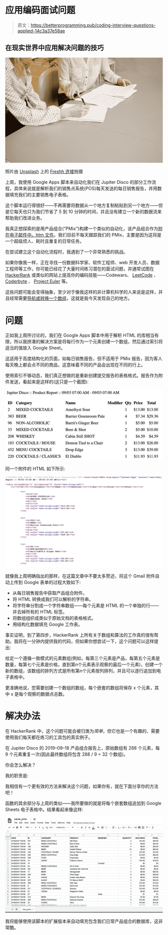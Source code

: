 # 应用编码面试问题

> 原文：<https://betterprogramming.pub/coding-interview-questions-applied-14c3a37e58ae>

## 在现实世界中应用解决问题的技巧

![](img/c1b5f0977e81d1ed67efc52379932d92.png)

照片由 [Unsplash](https://unsplash.com/s/photos/interview?utm_source=unsplash&utm_medium=referral&utm_content=creditCopyText) 上的 [Freshh 连接](https://unsplash.com/@freshhconnection?utm_source=unsplash&utm_medium=referral&utm_content=creditCopyText)拍摄

上周，我使用 Google Apps 脚本来自动化我们在 Jupiter Disco 的部分工作流程，具体来说就是解析我们的销售点系统(POS)每天发送的每日销售报告，并用数据填充我们的主要销售电子表格。

这个脚本运行得很好——不再需要将数据从一个地方复制粘贴到另一个地方——但是它每天也只为我们节省了 5 到 10 分钟的时间，并且没有建立一个新的数据流来帮助我们改进业务。

我真正想探索的是用产品组合(“PMix”)构建一个类似的自动化，该产品组合作为[附在电子邮件中。htm 文件](https://fileinfo.com/extension/htm)。我们目前不每天跟踪我们的 PMix，主要是因为这将是一个超级烦人、耗时且重复的日常任务。

在尝试建立这个自动化流程时，我遇到了一个异常熟悉的挑战。

如果你像我一样，正在寻找一份数据科学家、软件工程师、web 开发人员、数据工程师等工作，你可能已经花了大量时间练习潜在的面试问题，并通常试图在 [HackerRank](https://www.hackerrank.com/) 或类似的网站上提高你的编码技能——Codewars、 [LeetCode](https://leetcode.com/) 、 [Coderbyte](https://www.coderbyte.com/) 、 [Project Euler](https://projecteuler.net/) 等。

这些问题可能会变得抽象，至少对于像我这样的非计算机科学的人来说是这样，并且经常需要[导航或转换一个数组](https://www.hackerrank.com/challenges/minimum-swaps-2/problem)，这就是我今天发现自己的地方。

# 问题

正如我上周所讨论的，我们在 Google Apps 脚本中用于解析 HTML 的库相当有限，所以我拼凑的解决方案是将每行作为一个元素创建一个数组，然后通过索引将适当的值放入 Google Sheet。

这适用于高度结构化的页面，如每日销售报告，但不适用于 PMix 报告，因为客人每天晚上都会点不同的商品，这意味着不同的产品会出现在不同的行上。

使用索引不够动态，我们真正想做的是重新创建提交报告的表格格式。报告作为附件发送，看起来是这样的(这只是一个截图):

![](img/1fa9cc39fcd193034d4cf3979897d829.png)

同一个附件的 HTML 如下所示:

![](img/57215be21624ab69f48cae628362a8e5.png)

就像我上周明确指出的那样，在这篇文章中不要太多赘述，将这个 Gmail 附件自动上传到 Google 表单的过程大致如下:

*   从每日销售报告中获取产品组合附件。
*   将 HTML 转换成我们可以解析的字符串。
*   将字符串分割成一个字符串数组——每个元素是 HTML 的一个单独的行——并去掉所有的 HTML 标签。
*   将数组组织成类似于原始文档的表格格式。
*   用结构化数据填充 Google 工作表。

事实证明，到了第四步，HackerRank 上所有关于数组和算法的工作真的很有帮助。我将在一分钟内提供我的代码，但如果你想尝试一下，这个问题可以这样提出:

给定一个遵循一致模式的元素数组(例如，每第三个元素是产品，每第五个元素是数量，每第七个元素是价格，直到第*n*个元素表示观察的最后一个元素)，创建一个新的数组，该数组的排列方式是所有第*n*个元素按列排列，并且可以逐行追加到电子表格中。

更准确地说，您需要创建一个数组的数组，每个嵌套的数组将保存 x 个元素，其中 x 是每个观察的数据点总数。

# 解决办法

在 HackerRank 中，这个问题可能会被归类为*简单*，但它也是一个有趣的、需要使用我们每天都在练习的工具包的真实例子。

在 Jupiter Disco 的 2019–09–18 产品组合报告上，原始数组有 288 个元素，每 9 个元素重复一次(因此最终数组将包含 288 / 9 = 32 个数组)。

你会怎么解决？

我的职责是:

我相信有一个更有效的方法来解决这个问题，如果你有，就在下面分享你的方法吧！

函数的其余部分与上周的类似——我所要做的就是将每个嵌套数组追加到 Google Sheets 电子表格中。结果看起来像这样:

![](img/54f51b8972afbb632efc81a0b198cc9c.png)

我将能够使用该脚本的扩展版本来自动填充包含我们日常产品组合的数据库，这非常酷。